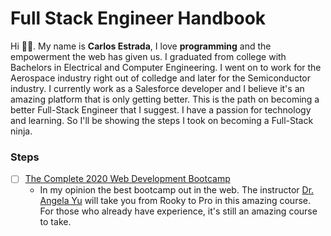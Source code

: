 # Full Stack Engineer Handbook
Hi 👋🏻. My name is **Carlos Estrada**, I love **programming** and the empowerment the web has given us. I graduated from college with Bachelors in Electrical and Computer Engineering. I went on to work for the Aerospace industry right out of colledge and later for the Semiconductor industry. I currently work as a Salesforce developer and I believe it's an amazing platform that is only getting better.
This is the path on becoming a better Full-Stack Engineer that I suggest. I have a passion for technology and learning. So I'll be showing the steps I took on becoming a Full-Stack ninja. 

### Steps
- [ ] [The Complete 2020 Web Development Bootcamp](https://www.udemy.com/course/the-complete-web-development-bootcamp/?referralCode=F2958B9D9447BDFC8244)
   * In my opinion the best bootcamp out in the web. The instructor [Dr. Angela Yu](https://www.udemy.com/user/4b4368a3-b5c8-4529-aa65-2056ec31f37e/) will take you from Rooky to Pro in this amazing course. For those who already have experience, it's still an amazing course to take.
